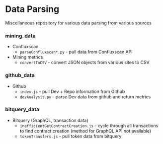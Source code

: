# Data Parsing
Miscellaneous repository for various data parsing from various sources
### mining_data
* Confluxscan
   * `parseConfluxscan*.py` - pull data from Confluxscan API
* Mining metrics
   * `convertToCSV` - convert JSON objects from various sites to CSV

### github_data
* Github
   * `index.js` - pull Dev + Repo information from Github
   * `devAnalysis.py` - parse Dev data from github and return metrics

### bitquery_data
* Bitquery (GraphQL, transaction data)
   * `inefficientGetContractCreation.js` - cycle through all transactions to find contract creation (method for GraphQL API not available)
   * `tokenTransfers.js` - pull token data from bitquery
